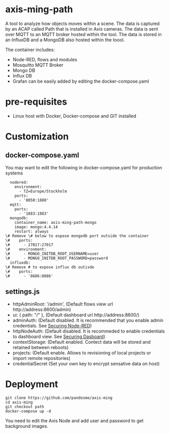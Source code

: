 # axis-ming-path

A tool to analyze how objects moves within a scene.  The data is captured by an ACAP called Path that is installed in Axis cameras.  The data is sent over MQTT to an MQTT broker hosted within the tool.  The data is stored in an InfluxDB and a MongoDB also hosted within the toool.

The container includes:
* Node-RED, flows and modules
* Mosquitto MQTT Broker
* Mongo DB
* Influx DB
* Grafan can be easily added by editing the docker-compose.yaml


# pre-requisites
- Linux host with Docker, Docker-compose and GIT installed

# Customization

## docker-compose.yaml
You may want to edit the following in docker-compose.yaml for production systems

```
  nodered:
    environment:
      - TZ=Europe/Stockholm
    ports:
      - '8050:1880'
  mqtt:
    ports:
      - '1883:1883'
  mongodb:
    container_name: axis-ming-path-mongo
    image: mongo:4.4.14
    restart: always
\# Remove \# below to expose mongodb port outside the container
\#    ports:
\#      - 27017:27017
\#    environment:
\#      - MONGO_INITDB_ROOT_USERNAME=user
\#      - MONGO_INITDB_ROOT_PASSWORD=password
  influxdb:
\# Remove # to expose influx db outisde  
\#    ports:
\#      - '8686:8086'  

```

## settings.js
- httpAdminRoot: '/admin',   (Default flows view url http://address:8600/admin)
- ui: { path: "/" },         (Default dashboard url http://address:8600/)
- adminAuth:                 (Default disabled.  It is recommended that you enable admin credentials.  See [Securing Node-RED](https://nodered.org/docs/user-guide/runtime/securing-node-red#editor--admin-api-security))
- httpNodeAuth:              (Default disabled.  It is recommeded to enable credentials to dashboard view. See [Securing Dasboard](https://nodered.org/docs/user-guide/runtime/securing-node-red#http-node-security))
- contextStorage:            (Default enabled.  Contect data will be stored and retained between reboots)
- projects:                  (Default enable.  Allows to revisioning of local projects or import remote repositories)  
- credentialSecret           (Set your own key to encrypt sensative data on host)


# Deployment
```
git clone https://github.com/pandosme/axis-ming
cd axis-ming
git checkout path
docker-compose up -d
```

You need to edit the Axis Node and add user and password to get background images.
